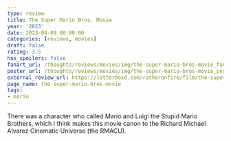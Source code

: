 ```yaml
---
type: review
title: The Super Mario Bros. Movie
year: '2023'
date: 2023-04-09 00:00:00
categories: [reviews, movies]
draft: false
rating: 3.5
has_spoilers: false
fanart_url: /thoughts/reviews/movies/img/the-super-mario-bros-movie_fanart.png
poster_url: /thoughts/reviews/movies/img/the-super-mario-bros-movie_poster.png
external_review_url: https://letterboxd.com/ratheronfire/film/the-super-mario-bros-movie/
page_name: the-super-mario-bros-movie
tags:
- mario
---
```


There was a character who called Mario and Luigi the Stupid Mario Brothers, which I think makes this movie canon to the Richard Michael Alvarez Cinematic Universe (the RMACU).

